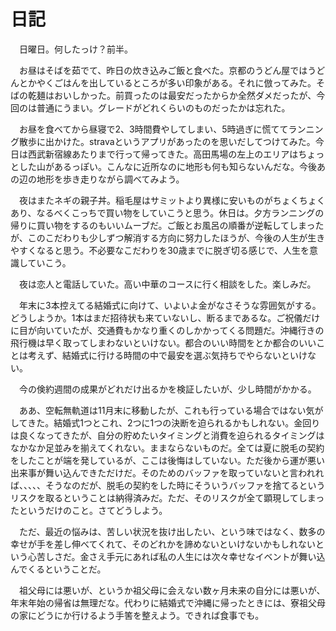 # 日記

　日曜日。何したっけ？前半。

　お昼はそばを茹でて、昨日の炊き込みご飯と食べた。京都のうどん屋ではうどんとかやくごはんを出しているところが多い印象がある。それに倣ってみた。そばの乾麺はおいしかった。前買ったのは最安だったからか全然ダメだったが、今回のは普通にうまい。グレードがどれくらいのものだったかは忘れた。

　お昼を食べてから昼寝で2、3時間費やしてしまい、5時過ぎに慌ててランニング散歩に出かけた。stravaというアプリがあったのを思いだしてつけてみた。今日は西武新宿線あたりまで行って帰ってきた。高田馬場の左上のエリアはちょっとした山があるっぽい。こんなに近所なのに地形も何も知らないんだな。今後あの辺の地形を歩き走りながら調べてみよう。

　夜はまたネギの親子丼。稲毛屋はサミットより異様に安いものがちょくちょくあり、なるべくこっちで買い物をしていこうと思う。休日は。夕方ランニングの帰りに買い物をするのもいいムーブだ。ご飯とお風呂の順番が逆転してしまったが、このこだわりも少しずつ解消する方向に努力したほうが、今後の人生が生きやすくなると思う。不必要なこだわりを30歳までに脱ぎ切る感じで、人生を意識していこう。

　夜は恋人と電話していた。高い中華のコースに行く相談をした。楽しみだ。

　年末に3本控えてる結婚式に向けて、いよいよ金がなさそうな雰囲気がする。どうしようか。1本はまだ招待状も来ていないし、断るまであるな。ご祝儀だけに目が向いていたが、交通費もかなり重くのしかかってくる問題だ。沖縄行きの飛行機は早く取ってしまわないといけない。都合のいい時間をとか都合のいいことは考えず、結婚式に行ける時間の中で最安を選ぶ気持ちでやらないといけない。

　今の倹約週間の成果がどれだけ出るかを検証したいが、少し時間がかかる。

　ああ、空転無軌道は11月末に移動したが、これも行っている場合ではない気がしてきた。結婚式1つとこれ、2つに1つの決断を迫られるかもしれない。金回りは良くなってきたが、自分の貯めたいタイミングと消費を迫られるタイミングはなかなか足並みを揃えてくれない。ままならないものだ。全ては夏に脱毛の契約をしたことが端を発しているが、ここは後悔はしていない。ただ後から運が悪い出来事が舞い込んできただけだ。そのためのバッファを取っていないと言われれば、、、、、そうなのだが、脱毛の契約をした時にそういうバッファを捨てるというリスクを取るということは納得済みだ。ただ、そのリスクが全て顕現してしまったというだけのこと。さてどうしよう。

　ただ、最近の悩みは、苦しい状況を抜け出したい、という味ではなく、数多の幸せが手を差し伸べてくれて、そのどれかを諦めないといけないかもしれないという心苦しさだ。金さえ手元にあれば私の人生には次々幸せなイベントが舞い込んでくるということだ。

　祖父母には悪いが、というか祖父母に会えない数ヶ月未来の自分には悪いが、年末年始の帰省は無理だな。代わりに結婚式で沖縄に帰ったときには、寮祖父母の家にどうにか行けるよう手筈を整えよう。できれば食事でも。
